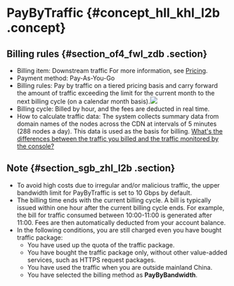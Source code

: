 # PayByTraffic {#concept_hll_khl_l2b .concept}

## Billing rules {#section_of4_fwl_zdb .section}

-   Billing item: Downstream traffic For more information, see [Pricing](https://www.alibabacloud.com/zh/product/cdn).
-   Payment method: Pay-As-You-Go
-   Billing rules: Pay by traffic on a tiered pricing basis and carry forward the amount of traffic exceeding the limit for the current month to the next billing cycle \(on a calendar month basis\).![](http://static-aliyun-doc.oss-cn-hangzhou.aliyuncs.com/assets/img/15631/7129_en-US.png)
-   Billing cycle: Billed by hour, and the fees are deducted in real time.
-   How to calculate traffic data: The system collects summary data from domain names of the nodes across the CDN at intervals of 5 minutes \(288 nodes a day\). This data is used as the basis for billing. [What's the differences between the traffic you billed and the traffic monitored by the console?](https://www.alibabacloud.com/help/faq-detail/40164.htm)

## Note {#section_sgb_zhl_l2b .section}

-   To avoid high costs due to irregular and/or malicious traffic, the upper bandwidth limit for PayByTraffic is set to 10 Gbps by default.
-   The billing time ends with the current billing cycle. A bill is typically issued within one hour after the current billing cycle ends. For example, the bill for traffic consumed between 10:00-11:00 is generated after 11:00. Fees are then automatically deducted from your account balance.
-   In the following conditions, you are still charged even you have bought traffic package:
    -   You have used up the quota of the traffic package.
    -   You have bought the traffic package only, without other value-added services, such as HTTPS request packages.
    -   You have used the traffic when you are outside mainland China.
    -   You have selected the billing method as **PayByBandwidth**.

